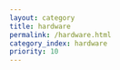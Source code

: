 ```yaml
---
layout: category
title: hardware
permalink: /hardware.html
category_index: hardware
priority: 10
---
```

